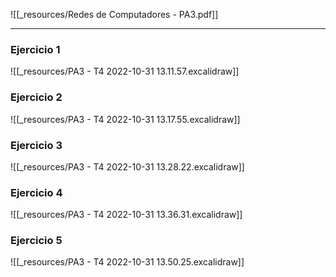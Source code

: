 ![[_resources/Redes de Computadores - PA3.pdf]]

---

### Ejercicio 1
![[_resources/PA3 - T4 2022-10-31 13.11.57.excalidraw]]

### Ejercicio 2
![[_resources/PA3 - T4 2022-10-31 13.17.55.excalidraw]]

### Ejercicio 3
![[_resources/PA3 - T4 2022-10-31 13.28.22.excalidraw]]

### Ejercicio 4
![[_resources/PA3 - T4 2022-10-31 13.36.31.excalidraw]]

### Ejercicio 5
![[_resources/PA3 - T4 2022-10-31 13.50.25.excalidraw]]